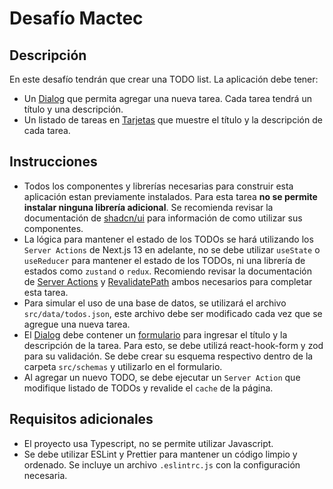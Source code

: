 
# Desafío Mactec

## Descripción

En este desafío tendrán que crear una TODO list. La aplicación debe tener:

- Un [Dialog](https://ui.shadcn.com/docs/components/dialog) que permita agregar una nueva tarea. Cada tarea tendrá un título y una descripción.
- Un listado de tareas en [Tarjetas](https://ui.shadcn.com/docs/components/card) que muestre el título y la descripción de cada tarea.

## Instrucciones

- Todos los componentes y librerías necesarias para construir esta aplicación estan previamente instalados. Para esta tarea **no se permite instalar ninguna librería adicional**. Se recomienda revisar la documentación de [shadcn/ui](https://ui.shadcn.com/docs) para información de como utilizar sus componentes.
- La lógica para mantener el estado de los TODOs se hará utilizando los `Server Actions` de Next.js 13 en adelante, no se debe utilizar `useState` o `useReducer` para mantener el estado de los TODOs, ni una librería de estados como `zustand` o `redux`. Recomiendo revisar la documentación de [Server Actions](https://nextjs.org/docs/app/building-your-application/data-fetching/server-actions-and-mutations) y [RevalidatePath](https://nextjs.org/docs/app/api-reference/functions/revalidatePath) ambos necesarios para completar esta tarea.
- Para simular el uso de una base de datos, se utilizará el archivo `src/data/todos.json`, este archivo debe ser modificado cada vez que se agregue una nueva tarea.
- El [Dialog](https://ui.shadcn.com/docs/components/dialog) debe contener un [formulario](https://ui.shadcn.com/docs/components/form) para ingresar el título y la descripción de la tarea. Para esto, se debe utilizá react-hook-form y zod para su validación. Se debe crear su esquema respectivo dentro de la carpeta `src/schemas` y utilizarlo en el formulario.
- Al agregar un nuevo TODO, se debe ejecutar un `Server Action` que modifique listado de TODOs y revalide el `cache` de la página.

## Requisitos adicionales

- El proyecto usa Typescript, no se permite utilizar Javascript.
- Se debe utilizar ESLint y Prettier para mantener un código limpio y ordenado. Se incluye un archivo `.eslintrc.js` con la configuración necesaria.
